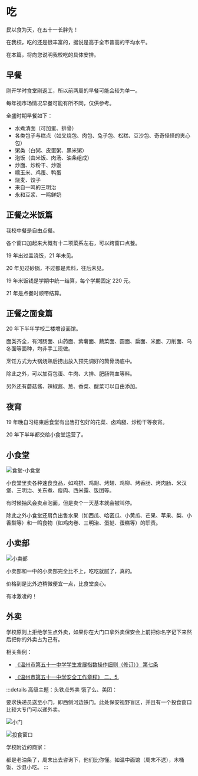# 吃

民以食为天，在五十一长胖先！

在我校，吃的还是很丰富的，据说是高于全市普高的平均水平。

在本篇，将向您说明我校吃的具体安排。

## 早餐

刚开学时食堂刚返工，所以前两周的早餐可能会较为单一。

每年视市场情况早餐可能有所不同，仅供参考。

全盛时期早餐如下：

- 水煮清面（可加蛋、排骨）
- 各类包子与糕点（如叉烧包、肉包、兔子包、松糕、豆沙包、奇奇怪怪的夹心包）
- 粥类（白粥、皮蛋粥、黑米粥）
- 泡饭（由米饭、肉汤、油条组成）
- 炒面、炒粉干、炒饭
- 糯玉米、鸡蛋、鸭蛋
- 烧麦、饺子
- 来自一鸣的三明治
- 永和豆浆、一鸣鲜奶

## 正餐之米饭篇

我校中餐是自由点餐。

各个窗口加起来大概有十二项菜系左右，可以跨窗口点餐。

19 年出过盖浇饭，21 年未见。

20 年见过砂锅，不过都是素料，往后未见。

19 年米饭钱是学期中统一结算，每个学期固定 220 元。

21 年是点餐时顺带结算。

## 正餐之面食篇

20 年下半年学校二楼增设面馆。

面类齐全，有河肠面、山药面、紫薯面、蔬菜面、圆面、扁面、米面、刀削面、乌冬面等面种，均非手工现做。

烹饪方式为大锅烧熟后捞出放入预先调好的筒骨汤底中。

除此之外，可以加荷包蛋、牛肉、大排、肥肠鸭血等料。

另外还有蘑菇酱、辣椒酱、葱、香菜、酸菜可以自由添加。

## 夜宵

19 年晚自习结束后食堂有出售打包好的花菜、卤鸡腿、炒粉干等夜宵。

20 年下半年都交给小食堂运营了。

## 小食堂

![食堂-小食堂](https://static.wd-ljt.com/ray-51-images-new/食堂-小食堂.jpg?x-oss-process=image/resize,h_1080)

小食堂里卖各种速食食品，如鸡排、鸡翅、烤翅、鸡柳、烤香肠、烤肉肠、米汉堡、三明治、关东煮、瘦肉、西米露、饭团等。

有时候抽风会卖点泡面，但是卖个一天基本就会被叫停。

除此之外小食堂还肩负出售水果（如西瓜、哈密瓜、小黄瓜、芒果、苹果、梨、小香梨等）和一鸣食物（如鸡肉卷、三明治、蛋挞、蛋糕等）的职责。

## 小卖部

![小卖部](https://static.wd-ljt.com/ray-51-images-new/小卖部.jpg?x-oss-process=image/resize,h_1080)

小卖部和一中的小卖部完全比不上，吃吃就腻了，真的。

价格到是比外边稍微便宜一点，比食堂良心。

有冰激凌的！

## 外卖

学校原则上拒绝学生点外卖，如果你在大门口拿外卖保安会上前把你名字记下来然后把你的外卖占为己有。

相关条例：

- [《温州市第五十一中学学生发展指数操作细则（修订）》 第七条](../规章制度/文件/二、常规管理相关条例/（二）温州市第五十一中学学生发展指数操作细则（修订）.md)

- [《温州市第五十一中学安全工作章程》 二、5.](../规章制度/文件/五、安全注意事项/（一）温州市第五十一中学安全工作章程.md)

:::details 高级主题：头铁点外卖
饿了么、美团：

要求快递员送至小门，即西侧河边铁门。此处保安视野盲区，并且有一个投食窗口比较大专门可以递外卖。

![小门](https://static.wd-ljt.com/ray-51-images-new/小门.jpg?x-oss-process=image/resize,h_1080)

![投食窗口](https://static.wd-ljt.com/ray-51-images-new/投食窗口.jpg?x-oss-process=image/resize,h_1080)

学校附近的商家：

都是老油条了，周末出去咨询下，他们比你懂。如温中面馆（周末不送），木桶饭、沙县小吃。
:::

